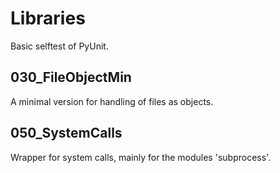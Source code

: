 Libraries
=========

Basic selftest of PyUnit.

030_FileObjectMin
-----------------

A minimal version for handling of files as objects.

050_SystemCalls
---------------

Wrapper for system calls, mainly for the modules 'subprocess'.

